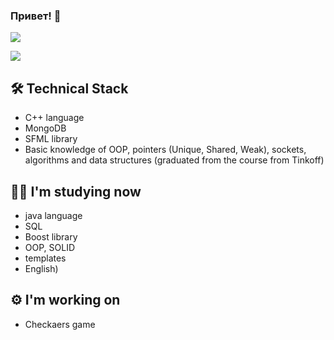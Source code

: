 ### Привет! 👋

[<img src="https://img.shields.io/badge/Telegram-2CA5E0?style=for-the-badge&logo=telegram&logoColor=white" />](https://t.me/shilnikov_dmitriy)

[<img src="https://img.shields.io/badge/Codeforces-445f9d?style=for-the-badge&logo=Codeforces&logoColor=white" />](https://codeforces.com/profile/IeDeSy)

## 🛠 Technical Stack
*   С++ language
*   MongoDB
*   SFML library
*   Basic knowledge of OOP, pointers (Unique, Shared, Weak), sockets, аlgorithms and data structures (graduated from the course from Tinkoff)

## :man_student: I'm studying now
*   java language
*   SQL
*   Boost library
*   OOP, SOLID
*   templates
*   English)

## 	:gear: I'm working on
*   Checkaers game
